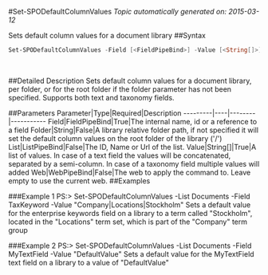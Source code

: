 #Set-SPODefaultColumnValues
*Topic automatically generated on: 2015-03-12*

Sets default column values for a document library
##Syntax
```powershell
Set-SPODefaultColumnValues -Field [<FieldPipeBind>] -Value [<String[]>] [-Folder [<String>]] [-Web [<WebPipeBind>]] [-List [<ListPipeBind>]]
```
&nbsp;

##Detailed Description
Sets default column values for a document library, per folder, or for the root folder if the folder parameter has not been specified. Supports both text and taxonomy fields.

##Parameters
Parameter|Type|Required|Description
---------|----|--------|-----------
Field|FieldPipeBind|True|The internal name, id or a reference to a field
Folder|String|False|A library relative folder path, if not specified it will set the default column values on the root folder of the library ('/')
List|ListPipeBind|False|The ID, Name or Url of the list.
Value|String[]|True|A list of values. In case of a text field the values will be concatenated, separated by a semi-column. In case of a taxonomy field multiple values will added
Web|WebPipeBind|False|The web to apply the command to. Leave empty to use the current web.
##Examples

###Example 1
    PS:> Set-SPODefaultColumnValues -List Documents -Field TaxKeyword -Value "Company|Locations|Stockholm"
Sets a default value for the enterprise keywords field on a library to a term called "Stockholm", located in the "Locations" term set, which is part of the "Company" term group

###Example 2
    PS:> Set-SPODefaultColumnValues -List Documents -Field MyTextField -Value "DefaultValue"
Sets a default value for the MyTextField text field on a library to a value of "DefaultValue"
